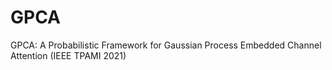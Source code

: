 # GPCA
GPCA: A Probabilistic Framework for Gaussian Process Embedded Channel Attention (IEEE TPAMI 2021)
